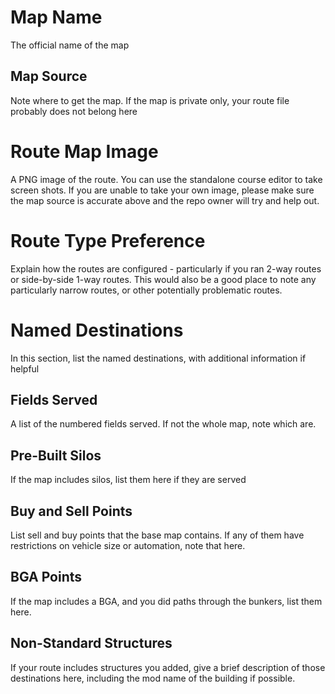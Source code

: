 # Map Name

The official name of the map

## Map Source

Note where to get the map. If the map is private only, your route file probably does not belong here

# Route Map Image

A PNG image of the route.  You can use the standalone course editor to take screen shots.  If you are unable to take your own image, please make sure the map source is accurate above and the repo owner will try and help out.

# Route Type Preference

Explain how the routes are configured - particularly if you ran 2-way routes or side-by-side 1-way routes.  This would also be a good place to note any particularly narrow routes, or other potentially problematic routes.

# Named Destinations

In this section, list the named destinations, with additional information if helpful

## Fields Served

A list of the numbered fields served.  If not the whole map, note which are.

## Pre-Built Silos

If the map includes silos, list them here if they are served

## Buy and Sell Points

List sell and buy points that the base map contains.  If any of them have restrictions on vehicle size or automation, note that here.

## BGA Points

 If the map includes a BGA, and you did paths through the bunkers, list them here.
 
## Non-Standard Structures
 
If your route includes structures you added, give a brief description of those destinations here, including the mod name of the building if possible.
